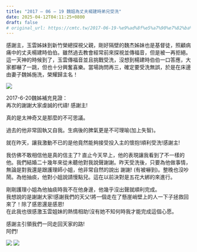 ```yaml
---
title: "2017 – 06 – 19 魏姐為丈夫楊建時弟兄受洗"
date: 2025-04-12T04:11:25+0800
draft: false
# original_url: https://cmtc.tw/2017-06-19-%e9%ad%8f%e5%a7%90%e7%82%ba%e4%b8%88%e5%a4%ab%e6%a5%8a%e5%bb%ba%e6%99%82%e5%bc%9f%e5%85%84%e5%8f%97%e6%b4%97
---
```




感謝主，玉雲姊妹到新竹榮總探視父親，剛好隔壁的魏杰姊妹也是基督徒，照顧病痛中的丈夫楊建時伯伯。雖然過去教會經常前來探視並傳福音，但是被一再拒絕。這一天神的時候到了，玉雲傳福音並且挑戰受洗，沒想到楊建時伯伯一口答應，大家都嚇了一跳，但也十分興奮喜樂。當場詢問再三，確定要受洗無誤，於是在床邊由妻子魏姊施洗，榮耀歸主名！

![](/images/楊建時受洗1.jpg)



2017-6-20魏姊補充見證：  
再次的謝謝大家虔誠的代禱! 感謝主!

真的是太神奇又是那麼的不可思議。

過去的他非常固執又自我。生病後的脾氣更是不可理喻(加上失智)。

就在昨天，讓我激動不已的是他竟然能夠接受投入主的懷抱!順利受洗!感謝主!

我仿佛不敢相信他是真的信主了? 直止今天早上，他的表現讓我看到了不一樣的他。我們結婚二十幾年來從未聽他對我說聲謝謝。昨天受洗後，只要為他做事情，無論是對我還是跟護理師小姐，他非常自然的說出 謝謝! (有被嚇到)。整晚也沒吵鬧。為他抽痰，他對小姐說請慢點兒。這在以前決對是五花大綁的來進行。

剛剛護理小姐為他抽痰時我不在他身邊，他幾乎沒出聲就順利完成。  
我想說的是謝謝大家!感謝我們的天父!將一個走在了懸崖峭壁上的人一下子拯救回來了！除了感恩還是感恩!  
在此我也很感激玉雲姐妹的熱情相助!沒有她不知何時我才能完成這個心愿。

感謝主引領我們一同走回天家的路!  
阿們!

![](/images/楊建時受洗2.jpg)
![](/images/楊建時受洗3.jpg)